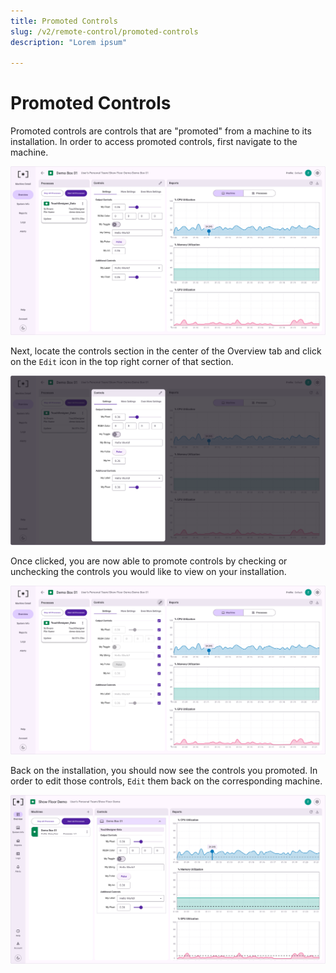 ```yaml
---
title: Promoted Controls
slug: /v2/remote-control/promoted-controls
description: "Lorem ipsum"

---
```


# Promoted Controls

Promoted controls are controls that are "promoted" from a machine to its installation. In order to access promoted controls, first navigate to the machine.

![Controls 001](/img/controls/v2-machine-controls-001.png)

Next, locate the controls section in the center of the Overview tab and click on the `Edit` icon in the top right corner of that section.

![Controls 002](/img/controls/v2-machine-controls-002.png)

Once clicked, you are now able to promote controls by checking or unchecking the controls you would like to view on your installation. 

![Controls 003](/img/controls/v2-machine-controls-003.png)

Back on the installation, you should now see the controls you promoted. In order to edit those controls, `Edit` them back on the corresponding machine.

![Controls 004](/img/controls/v2-machine-controls-004.png)
